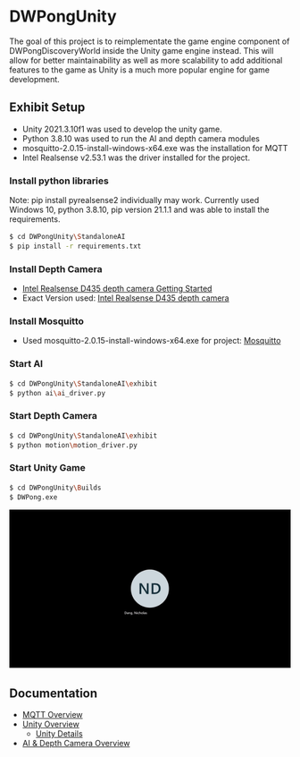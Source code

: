 # DWPongUnity
The goal of this project is to reimplementate the game engine component of DWPongDiscoveryWorld inside the Unity game engine instead. This will allow for better maintainability as well as more scalability to add additional features to the game as Unity is a much more popular engine for game development.

## Exhibit Setup

- Unity 2021.3.10f1 was used to develop the unity game.
- Python 3.8.10 was used to run the AI and depth camera modules
- mosquitto-2.0.15-install-windows-x64.exe was the installation for MQTT
- Intel Realsense v2.53.1 was the driver installed for the project.

### Install python libraries
Note: pip install pyrealsense2 individually may work. Currently used Windows 10, python 3.8.10, pip version 21.1.1 and was able to install the requirements.
```bash
$ cd DWPongUnity\StandaloneAI
$ pip install -r requirements.txt
```
### Install Depth Camera
- [Intel Realsense D435 depth camera Getting Started](https://www.intelrealsense.com/get-started-depth-camera/)
- Exact Version used: [Intel Realsense D435 depth camera](https://github.com/IntelRealSense/librealsense/releases/tag/v2.53.1)

### Install Mosquitto
- Used mosquitto-2.0.15-install-windows-x64.exe for project: [Mosquitto](https://mosquitto.org/download/)

### Start AI
```bash
$ cd DWPongUnity\StandaloneAI\exhibit
$ python ai\ai_driver.py
```

### Start Depth Camera
```bash
$ cd DWPongUnity\StandaloneAI\exhibit
$ python motion\motion_driver.py
```

### Start Unity Game
```bash
$ cd DWPongUnity\Builds
$ DWPong.exe
```

![exhibit demo](docs/exhibit_demo.gif)

## Documentation
* [MQTT Overview](docs/mqtt_overview.md)
* [Unity Overview](docs/unity_overview.md)
  * [Unity Details](docs/unity_details.md) 
* [AI & Depth Camera Overview](docs/ai_overview.md)

